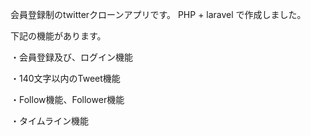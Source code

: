 会員登録制のtwitterクローンアプリです。
PHP + laravel で作成しました。

下記の機能があります。

・会員登録及び、ログイン機能

・140文字以内のTweet機能

・Follow機能、Follower機能

・タイムライン機能

